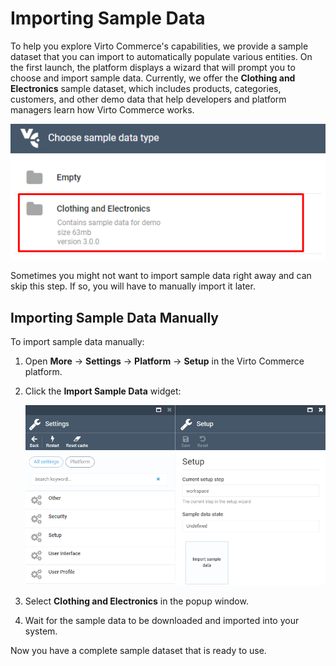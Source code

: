 ﻿# Importing Sample Data

To help you explore Virto Commerce's capabilities, we provide a sample dataset that you can import to automatically populate various entities. On the first launch, the platform displays a wizard that will prompt you to choose and import sample data. Currently, we offer the **Clothing and Electronics** sample dataset, which includes products, categories, customers, and other demo data that help developers and platform managers learn how Virto Commerce works.

![Import Sample Data wizard](media/06-import-sample-data-wizard.png)

Sometimes you might not want to import sample data right away and can skip this step. If so, you will have to manually import it later.

## Importing Sample Data Manually

To import sample data manually:

1. Open **More** → **Settings** → **Platform** → **Setup** in the Virto Commerce platform.
1. Click the **Import Sample Data** widget:

    ![Import Sample Data widget](media/07-import-sample-data-widget.png)

1. Select **Clothing and Electronics** in the popup window. 
1. Wait for the sample data to be downloaded and imported into your system. 

Now you have a complete sample dataset that is ready to use.
